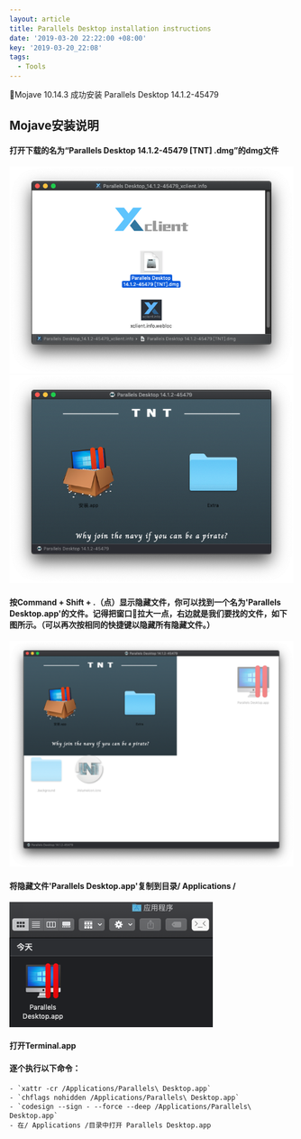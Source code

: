```yaml
---
layout: article
title: Parallels Desktop installation instructions
date: '2019-03-20 22:22:00 +08:00'
key: '2019-03-20_22:08'
tags:
  - Tools
---
```


Mojave 10.14.3 成功安装 Parallels Desktop 14.1.2-45479

<!--more-->

## Mojave安装说明
#### 打开下载的名为“Parallels Desktop 14.1.2-45479 [TNT] .dmg”的dmg文件

![dmg_file](/images/2019/03/dmg-file.png)
![installfile](/images/2019/03/installfile.png)

#### 按Command + Shift + .（点）显示隐藏文件，你可以找到一个名为'Parallels Desktop.app'的文件。记得把窗口拉大一点，右边就是我们要找的文件，如下图所示。（可以再次按相同的快捷键以隐藏所有隐藏文件。）

![notseefile](/images/2019/03/notseefile.png)

#### 将隐藏文件'Parallels Desktop.app'复制到目录/ Applications /

![applicationflord](/images/2019/03/applicationflord.png)

#### 打开Terminal.app
#### 逐个执行以下命令：
    - `xattr -cr /Applications/Parallels\ Desktop.app`
    - `chflags nohidden /Applications/Parallels\ Desktop.app`
    - `codesign --sign - --force --deep /Applications/Parallels\ Desktop.app`
    - 在/ Applications /目录中打开 Parallels Desktop.app
